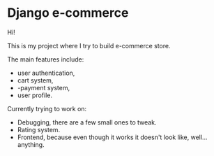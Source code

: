 # Django e-commerce

Hi!

This is my project where I try to build e-commerce store.

The main features include:
  - user authentication,
  - cart system,
  - -payment system,
  - user profile.

Currently trying to work on:
  - Debugging, there are a few small ones to tweak.
  - Rating system.
  - Frontend, because even though it works it doesn't look like, well... anything.
